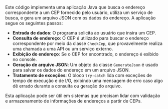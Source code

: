 Este código implementa uma aplicação Java que busca o endereço correspondente a um CEP fornecido pelo usuário, utiliza um serviço de busca, e gera um arquivo JSON com os dados do endereço. A aplicação segue os seguintes passos:

- **Entrada de dados**: O programa solicita ao usuário que insira um CEP.
- **Consulta de endereço**: O CEP é utilizado para buscar o endereço correspondente por meio da classe `CheckCep`, que provavelmente realiza uma chamada a uma API ou um serviço externo.
- **Exibição do endereço**: Se o CEP for encontrado, o endereço é exibido no console.
- **Geração de arquivo JSON**: Um objeto da classe `GenerateJson` é usado para salvar os dados do endereço em um arquivo JSON.
- **Tratamento de exceções**: O bloco `try-catch` lida com exceções de tempo de execução e de I/O, exibindo uma mensagem de erro caso algo dê errado durante a consulta ou geração do arquivo.

Esta aplicação pode ser útil em sistemas que precisam lidar com validação e armazenamento de informações de endereços a partir de CEPs.
